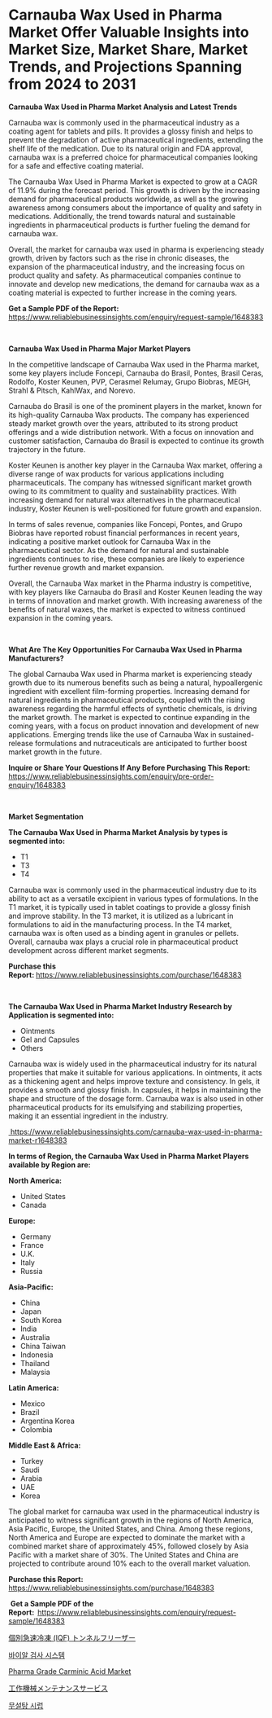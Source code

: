 <p><h1>Carnauba Wax Used in Pharma Market Offer Valuable Insights into Market Size, Market Share, Market Trends, and Projections Spanning from 2024 to 2031</h1></p><p><strong>Carnauba Wax Used in Pharma Market Analysis and Latest Trends</strong></p>
<p><p>Carnauba wax is commonly used in the pharmaceutical industry as a coating agent for tablets and pills. It provides a glossy finish and helps to prevent the degradation of active pharmaceutical ingredients, extending the shelf life of the medication. Due to its natural origin and FDA approval, carnauba wax is a preferred choice for pharmaceutical companies looking for a safe and effective coating material.</p><p>The Carnauba Wax Used in Pharma Market is expected to grow at a CAGR of 11.9% during the forecast period. This growth is driven by the increasing demand for pharmaceutical products worldwide, as well as the growing awareness among consumers about the importance of quality and safety in medications. Additionally, the trend towards natural and sustainable ingredients in pharmaceutical products is further fueling the demand for carnauba wax.</p><p>Overall, the market for carnauba wax used in pharma is experiencing steady growth, driven by factors such as the rise in chronic diseases, the expansion of the pharmaceutical industry, and the increasing focus on product quality and safety. As pharmaceutical companies continue to innovate and develop new medications, the demand for carnauba wax as a coating material is expected to further increase in the coming years.</p></p>
<p><strong>Get a Sample PDF of the Report:&nbsp;</strong> <a href="https://www.reliablebusinessinsights.com/enquiry/request-sample/1648383">https://www.reliablebusinessinsights.com/enquiry/request-sample/1648383</a></p>
<p>&nbsp;</p>
<p><strong>Carnauba Wax Used in Pharma Major Market Players</strong></p>
<p><p>In the competitive landscape of Carnauba Wax used in the Pharma market, some key players include Foncepi, Carnauba do Brasil, Pontes, Brasil Ceras, Rodolfo, Koster Keunen, PVP, Cerasmel Relumay, Grupo Biobras, MEGH, Strahl & Pitsch, KahlWax, and Norevo. </p><p>Carnauba do Brasil is one of the prominent players in the market, known for its high-quality Carnauba Wax products. The company has experienced steady market growth over the years, attributed to its strong product offerings and a wide distribution network. With a focus on innovation and customer satisfaction, Carnauba do Brasil is expected to continue its growth trajectory in the future.</p><p>Koster Keunen is another key player in the Carnauba Wax market, offering a diverse range of wax products for various applications including pharmaceuticals. The company has witnessed significant market growth owing to its commitment to quality and sustainability practices. With increasing demand for natural wax alternatives in the pharmaceutical industry, Koster Keunen is well-positioned for future growth and expansion.</p><p>In terms of sales revenue, companies like Foncepi, Pontes, and Grupo Biobras have reported robust financial performances in recent years, indicating a positive market outlook for Carnauba Wax in the pharmaceutical sector. As the demand for natural and sustainable ingredients continues to rise, these companies are likely to experience further revenue growth and market expansion.</p><p>Overall, the Carnauba Wax market in the Pharma industry is competitive, with key players like Carnauba do Brasil and Koster Keunen leading the way in terms of innovation and market growth. With increasing awareness of the benefits of natural waxes, the market is expected to witness continued expansion in the coming years.</p></p>
<p>&nbsp;</p>
<p><strong>What Are The Key Opportunities For Carnauba Wax Used in Pharma Manufacturers?</strong></p>
<p><p>The global Carnauba Wax used in Pharma market is experiencing steady growth due to its numerous benefits such as being a natural, hypoallergenic ingredient with excellent film-forming properties. Increasing demand for natural ingredients in pharmaceutical products, coupled with the rising awareness regarding the harmful effects of synthetic chemicals, is driving the market growth. The market is expected to continue expanding in the coming years, with a focus on product innovation and development of new applications. Emerging trends like the use of Carnauba Wax in sustained-release formulations and nutraceuticals are anticipated to further boost market growth in the future.</p></p>
<p><strong>Inquire or Share Your Questions If Any Before Purchasing This Report:</strong> <a href="https://www.reliablebusinessinsights.com/enquiry/pre-order-enquiry/1648383">https://www.reliablebusinessinsights.com/enquiry/pre-order-enquiry/1648383</a></p>
<p>&nbsp;</p>
<p><strong>Market Segmentation</strong></p>
<p><strong>The Carnauba Wax Used in Pharma Market Analysis by types is segmented into:</strong></p>
<p><ul><li>T1</li><li>T3</li><li>T4</li></ul></p>
<p><p>Carnauba wax is commonly used in the pharmaceutical industry due to its ability to act as a versatile excipient in various types of formulations. In the T1 market, it is typically used in tablet coatings to provide a glossy finish and improve stability. In the T3 market, it is utilized as a lubricant in formulations to aid in the manufacturing process. In the T4 market, carnauba wax is often used as a binding agent in granules or pellets. Overall, carnauba wax plays a crucial role in pharmaceutical product development across different market segments.</p></p>
<p><strong>Purchase this Report:&nbsp;</strong><a href="https://www.reliablebusinessinsights.com/purchase/1648383">https://www.reliablebusinessinsights.com/purchase/1648383</a></p>
<p>&nbsp;</p>
<p><strong>The Carnauba Wax Used in Pharma Market Industry Research by Application is segmented into:</strong></p>
<p><ul><li>Ointments</li><li>Gel and Capsules</li><li>Others</li></ul></p>
<p><p>Carnauba wax is widely used in the pharmaceutical industry for its natural properties that make it suitable for various applications. In ointments, it acts as a thickening agent and helps improve texture and consistency. In gels, it provides a smooth and glossy finish. In capsules, it helps in maintaining the shape and structure of the dosage form. Carnauba wax is also used in other pharmaceutical products for its emulsifying and stabilizing properties, making it an essential ingredient in the industry.</p></p>
<p><a href="https://www.reliablebusinessinsights.com/carnauba-wax-used-in-pharma-market-r1648383">&nbsp;https://www.reliablebusinessinsights.com/carnauba-wax-used-in-pharma-market-r1648383</a></p>
<p><strong>In terms of Region, the Carnauba Wax Used in Pharma Market Players available by Region are:</strong></p>
<p>
    <p> <strong> North America: </strong>
        <ul>
            <li>United States</li>
            <li>Canada</li>
        </ul>
        </p> 
    <p> <strong> Europe: </strong>
        <ul>
            <li>Germany</li>
            <li>France</li>
            <li>U.K.</li>
            <li>Italy</li>
            <li>Russia</li>
        </ul>
        </p> 
    <p> <strong> Asia-Pacific: </strong>
        <ul>
            <li>China</li>
            <li>Japan</li>
            <li>South Korea</li>
            <li>India</li>
            <li>Australia</li>
            <li>China Taiwan</li>
            <li>Indonesia</li>
            <li>Thailand</li>
            <li>Malaysia</li>
        </ul>
        </p> 
    <p> <strong> Latin America: </strong>
        <ul>
            <li>Mexico</li>
            <li>Brazil</li>
            <li>Argentina Korea</li>
            <li>Colombia</li>
        </ul>
        </p> 
    <p> <strong> Middle East & Africa: </strong>
        <ul>
            <li>Turkey</li>
            <li>Saudi</li>
            <li>Arabia</li>
            <li>UAE</li>
            <li>Korea</li>
        </ul>
    </p>
    </p>
<p><p>The global market for carnauba wax used in the pharmaceutical industry is anticipated to witness significant growth in the regions of North America, Asia Pacific, Europe, the United States, and China. Among these regions, North America and Europe are expected to dominate the market with a combined market share of approximately 45%, followed closely by Asia Pacific with a market share of 30%. The United States and China are projected to contribute around 10% each to the overall market valuation.</p></p>
<p><strong>Purchase this Report: </strong><a href="https://www.reliablebusinessinsights.com/purchase/1648383">https://www.reliablebusinessinsights.com/purchase/1648383</a></p>
<p>&nbsp;<strong>Get a Sample PDF of the Report:&nbsp;&nbsp;</strong><a href="https://www.reliablebusinessinsights.com/enquiry/request-sample/1648383">https://www.reliablebusinessinsights.com/enquiry/request-sample/1648383</a></p>
<p><strong></strong></p>
<p><p><a href="https://github.com/charm854/Market-Research-Report-List-1/blob/main/3270393108771.md">個別急速冷凍 (IQF) トンネルフリーザー</a></p><p><a href="https://github.com/rrmadityapu/Market-Research-Report-List-1/blob/main/5108991103662.md">바이알 검사 시스템</a></p><p><a href="https://github.com/Alonsoolds3wq1d81czn8rbol/Market-Research-Report-List-2/blob/main/pharma-grade-carminic-acid-market.md">Pharma Grade Carminic Acid Market</a></p><p><a href="https://github.com/LeanneBruen2023/Market-Research-Report-List-2/blob/main/3598697108770.md">工作機械メンテナンスサービス</a></p><p><a href="https://github.com/vanessagrant665567/Market-Research-Report-List-1/blob/main/2635976103661.md">무설탕 시럽</a></p></p>